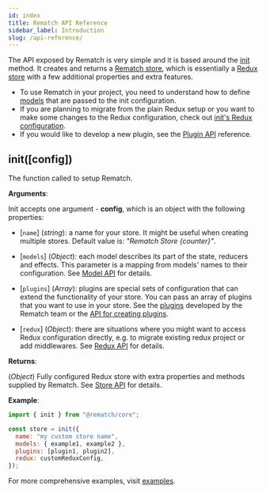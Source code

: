 ```yaml
---
id: index
title: Rematch API Reference
sidebar_label: Introduction
slug: /api-reference/
---
```


The API exposed by Rematch is very simple and it is based around the [init](#initconfig) method. It creates and returns a [Rematch store](store), which is essentially a [Redux store](https://redux.js.org/api/store) with a few additional properties and extra features.

- To use Rematch in your project, you need to understand how to define [models](models) that are passed to the init configuration.
- If you are planning to migrate from the plain Redux setup or you want to make some changes to the Redux configuration,
  check out [init's Redux configuration](redux).
- If you would like to develop a new plugin, see the [Plugin API](plugins) reference.

## init([config])

The function called to setup Rematch.

**Arguments**:

Init accepts one argument - **config**, which is an object with the following properties:

- [`name`] (_string_): a name for your store. It might be useful when creating multiple stores. Default value is: _"Rematch Store {counter}"_.

- [`models`] (_Object_): each model describes its part of the state, reducers and effects. This parameter is a mapping from models' names to their configuration. See [Model API](models) for details.

- [`plugins`] (_Array_): plugins are special sets of configuration that can extend the functionality of your store. You can pass an array of plugins that you want to use in your store. See the [plugins](/docs/plugins/) developed by the Rematch team or the [API for creating plugins](plugins).

- [`redux`] (_Object_): there are situations where you might want to access Redux configuration directly, e.g. to migrate existing redux project or add middlewares. See [Redux API](redux) for details.

**Returns**:

(_Object_) Fully configured Redux store with extra properties and methods supplied by Rematch. See [Store API](store) for details.

**Example**:

```js
import { init } from "@rematch/core";

const store = init({
  name: "my custom store name",
  models: { example1, example2 },
  plugins: [plugin1, plugin2],
  redux: customReduxConfig,
});
```

For more comprehensive examples, visit [examples](/examples/).
